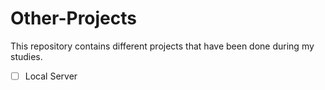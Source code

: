 # Other-Projects
This repository contains different projects that have been done during my studies.
- [ ] Local Server
